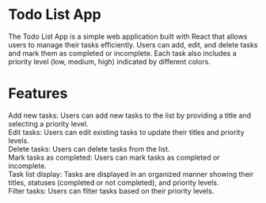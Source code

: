 
# Todo List App
The Todo List App is a simple web application built with React that allows users to manage their tasks efficiently. Users can add, edit, and delete tasks and mark them as completed or incomplete. Each task also includes a priority level (low, medium, high) indicated by different colors.

# Features
Add new tasks: Users can add new tasks to the list by providing a title and selecting a priority level. <br/>
Edit tasks: Users can edit existing tasks to update their titles and priority levels.<br/>
Delete tasks: Users can delete tasks from the list.<br/>
Mark tasks as completed: Users can mark tasks as completed or incomplete.<br/>
Task list display: Tasks are displayed in an organized manner showing their titles, statuses (completed or not completed), and priority levels.<br/>
Filter tasks: Users can filter tasks based on their priority levels.<br/>
